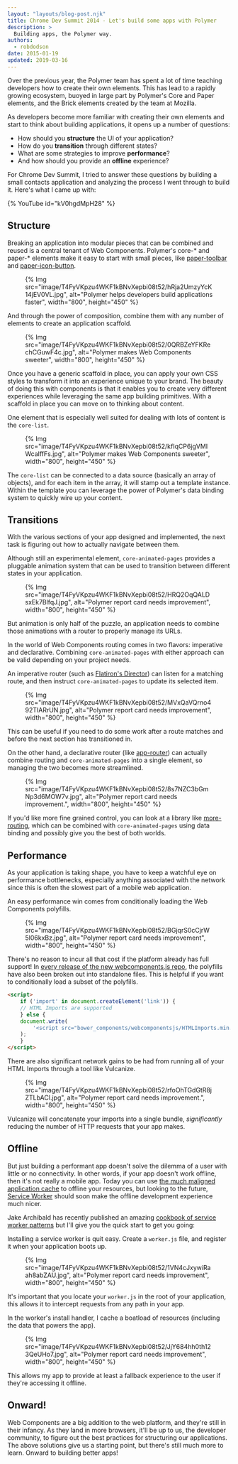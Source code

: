 ```yaml
---
layout: "layouts/blog-post.njk"
title: Chrome Dev Summit 2014 - Let's build some apps with Polymer
description: >
  Building apps, the Polymer way.
authors:
  - robdodson
date: 2015-01-19
updated: 2019-03-16
---
```


Over the previous year, the Polymer team has spent a lot of time teaching developers how to create their own elements. This has lead to a rapidly growing ecosystem, buoyed in large part by Polymer's Core and Paper elements, and the Brick elements created by the team at Mozilla.

As developers become more familiar with creating their own elements and start to think about building applications, it opens up a number of questions:

- How should you **structure** the UI of your application?
- How do you **transition** through different states?
- What are some strategies to improve **performance**?
- And how should you provide an **offline** experience?

For Chrome Dev Summit, I tried to answer these questions by building a small contacts application and analyzing the process I went through to build it. Here's what I came up with:

{% YouTube id="kV0hgdMpH28" %}


## Structure

Breaking an application into modular pieces that can be combined and reused is a central tenant of Web Components. Polymer's core-\* and paper-\* elements make it easy to start with small pieces, like [paper-toolbar](https://www.webcomponents.org/element/@polymer/paper-toolbar) and [paper-icon-button](https://www.webcomponents.org/element/@polymer/paper-icon-button).

<figure>
{% Img src="image/T4FyVKpzu4WKF1kBNvXepbi08t52/hRja2UmzyYcK14jEV0VL.jpg", alt="Polymer helps developers build applications faster", width="800", height="450" %}
</figure>

And through the power of composition, combine them with any number of elements to create an application scaffold.

<figure>
{% Img src="image/T4FyVKpzu4WKF1kBNvXepbi08t52/0QRBZeYFKRechCGuwF4c.jpg", alt="Polymer makes Web Components sweeter", width="800", height="450" %}
</figure>

Once you have a generic scaffold in place, you can apply your own CSS styles to transform it into an experience unique to your brand. The beauty of doing this with components is that it enables you to create very different experiences while leveraging the same app building primitives. With a scaffold in place you can move on to thinking about content.

One element that is especially well suited for dealing with lots of content is the `core-list`.


<figure>
{% Img src="image/T4FyVKpzu4WKF1kBNvXepbi08t52/kfIqCP6jgVMIWcalffFs.jpg", alt="Polymer makes Web Components sweeter", width="800", height="450" %}
</figure>

The `core-list` can be connected to a data source (basically an array of objects), and for each item in the array, it will stamp out a template instance. Within the template you can leverage the power of Polymer's data binding system to quickly wire up your content.

## Transitions

With the various sections of your app designed and implemented, the next task is figuring out how to actually navigate between them.

Although still an experimental element, `core-animated-pages` provides a pluggable animation system that can be used to transition between different states in your application.


<figure>
{% Img src="image/T4FyVKpzu4WKF1kBNvXepbi08t52/HRQ2OqQALDsxEk7BlfqJ.jpg", alt="Polymer report card needs improvement", width="800", height="450" %}
</figure>


But animation is only half of the puzzle, an application needs to combine those animations with a router to properly manage its URLs.

In the world of Web Components routing comes in two flavors: imperative and declarative. Combining `core-animated-pages` with either approach can be valid depending on your project needs.

An imperative router (such as [Flatiron's Director](https://github.com/flatiron/director)) can listen for a matching route, and then instruct `core-animated-pages` to update its selected item.

<figure>
{% Img src="image/T4FyVKpzu4WKF1kBNvXepbi08t52/MVxQaVQrno492TIARrUN.jpg", alt="Polymer report card needs improvement", width="800", height="450" %}
</figure>

This can be useful if you need to do some work after a route matches and before the next section has transitioned in.

On the other hand, a declarative router (like [app-router](https://github.com/erikringsmuth/app-router)) can actually combine routing and `core-animated-pages` into a single element, so managing the two becomes more streamlined.

<figure>
{% Img src="image/T4FyVKpzu4WKF1kBNvXepbi08t52/8s7NZC3bGmNp3d6MOW7v.jpg", alt="Polymer report card needs improvement.", width="800", height="450" %}
</figure>

If you'd like more fine grained control, you can look at a library like [more-routing](https://github.com/Polymore/more-routing), which can be combined with `core-animated-pages` using data binding and possibly give you the best of both worlds.

## Performance

As your application is taking shape, you have to keep a watchful eye on performance bottlenecks, especially anything associated with the network since this is often the slowest part of a mobile web application.

<!-- conditional polyfills -->
An easy performance win comes from conditionally loading the Web Components polyfills.

<figure>
{% Img src="image/T4FyVKpzu4WKF1kBNvXepbi08t52/BGjqrS0cCjrW5l06kxBz.jpg", alt="Polymer report card needs improvement", width="800", height="450" %}
</figure>

There's no reason to incur all that cost if the platform already has full support! In [every release of the new webcomponents.js repo](https://github.com/webcomponents/webcomponentsjs/tree/0.5.2), the polyfills have also been broken out into standalone files. This is helpful if you want to conditionally load a subset of the polyfills.

```html
<script>
    if ('import' in document.createElement('link')) {
    // HTML Imports are supported
    } else {
    document.write(
        '<script src="bower_components/webcomponentsjs/HTMLImports.min.js"><\/script>'
    );
    }
</script>
```

There are also significant network gains to be had from running all of your HTML Imports through a tool like Vulcanize.

<figure>
{% Img src="image/T4FyVKpzu4WKF1kBNvXepbi08t52/rfoOhTGdGtR8jZTLbACl.jpg", alt="Polymer report card needs improvement.", width="800", height="450" %}
</figure>

Vulcanize will concatenate your imports into a single bundle, *significantly* reducing the number of HTTP requests that your app makes.

## Offline

But just building a performant app doesn't solve the dilemma of a user with little or no connectivity. In other words, if your app doesn't work offline, then it's not really a mobile app. Today you can use [the much maligned application cache](https://alistapart.com/article/application-cache-is-a-douchebag) to offline your resources, but looking to the future, [Service Worker](https://developers.google.com/web/fundamentals/getting-started/primers/service-workers) should soon make the offline development experience much nicer.

Jake Archibald has recently published an amazing [cookbook of service worker patterns](https://web.dev/articles/offline-cookbook) but I'll give you the quick start to get you going:

Installing a service worker is quit easy. Create a `worker.js` file, and register it when your application boots up.

<figure>
{% Img src="image/T4FyVKpzu4WKF1kBNvXepbi08t52/1VN4cJxywiRaah8abZAU.jpg", alt="Polymer report card needs improvement", width="800", height="450" %}
</figure>

It's important that you locate your `worker.js` in the root of your application, this allows it to intercept requests from any path in your app.

In the worker's install handler, I cache a boatload of resources (including the data that powers the app).

<figure>
{% Img src="image/T4FyVKpzu4WKF1kBNvXepbi08t52/JjY684hh0th123QeUHo7.jpg", alt="Polymer report card needs improvement", width="800", height="450" %}
</figure>

This allows my app to provide at least a fallback experience to the user if they're accessing it offline.

## Onward!

Web Components are a big addition to the web platform, and they're still in their infancy. As they land in more browsers, it'll be up to us, the developer community, to figure out the best practices for structuring our applications. The above solutions give us a starting point, but there's still much more to learn. Onward to building better apps!


